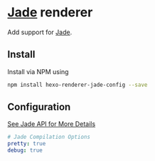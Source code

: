 # [Jade] renderer

Add support for [Jade].

## Install

Install via NPM using

``` bash
npm install hexo-renderer-jade-config --save
```

## Configuration

[See Jade API for More Details](http://jade-lang.com/api/)

```yml
# Jade Compilation Options
pretty: true
debug: true

```

[Jade]: http://jade-lang.com/